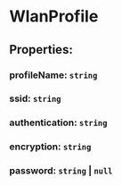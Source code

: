 # **WlanProfile**
## **Properties**:
### profileName: `string`
### ssid: `string`
### authentication: `string`
### encryption: `string`
### password: `string` | `null`